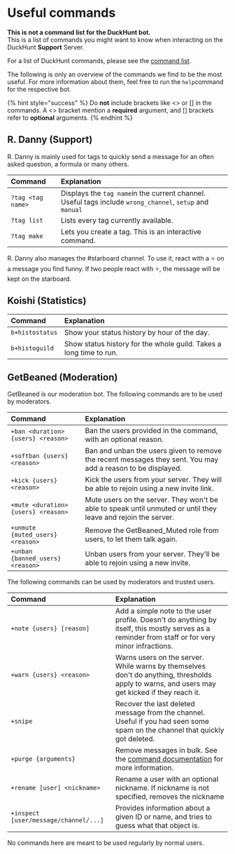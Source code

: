 # Useful commands

**This is not a command list for the DuckHunt bot.**  
This is a list of commands you might want to know when interacting on the DuckHunt **Support** Server.

For a list of DuckHunt commands, please see the [command list](https://duckhunt.me/commands).

The following is only an overview of the commands we find to be the most useful. For more information about them, feel free to run the `help`command for the respective bot.

{% hint style="success" %}
Do **not** include brackets like &lt;&gt; or \[\] in the commands. A &lt;&gt; bracket mention a **required** argument, and \[\] brackets refer to **optional** arguments.
{% endhint %}

## R. Danny \(Support\)

R. Danny is mainly used for tags to quickly send a message for an often asked question, a formula or many others.

| Command | Explanation |
| :--- | :--- |
| `?tag <tag name>` | Displays the `tag name`in the current channel. Useful tags include `wrong_channel`, `setup` and `manual`  |
| `?tag list` | Lists every tag currently available. |
| `?tag make` | Lets you create a tag. This is an interactive command. |

R. Danny also manages the \#starboard channel. To use it, react with a ⭐️ on a message you find funny. If two people react with ⭐️, the message will be kept on the starboard.

## **Koishi \(Statistics\)**

| Command | Explanation |
| :--- | :--- |
| `b+histostatus` | Show your status history by hour of the day. |
| `b+histoguild` | Show status history for the whole guild. Takes a long time to run. |

## GetBeaned \(Moderation\)

GetBeaned is our moderation bot. The following commands are to be used by moderators.

| Command | Explanation |
| :--- | :--- |
| `+ban <duration> {users} <reason>` | Ban the users provided in the command, with an optional reason. |
| `+softban {users} <reason>` | Ban and unban the users given to remove the recent messages they sent. You may add a reason to be displayed. |
| `+kick {users} <reason>` | Kick the users from your server. They will be able to rejoin using a new invite link. |
| `+mute <duration> {users} <reason>` | Mute users on the server. They won't be able to speak until unmuted or until they leave and rejoin the server. |
| `+unmute {muted_users} <reason>` | Remove the GetBeaned\_Muted role from users, to let them talk again. |
| `+unban {banned_users} <reason>` | Unban users from your server. They'll be able to rejoin using a new invite. |

The following commands can be used by moderators and trusted users.

| Command | Explanation |
| :--- | :--- |
| `+note {users} [reason]` | Add a simple note to the user profile. Doesn't do anything by itself, this mostly serves as a reminder from staff or for very minor infractions. |
| `+warn {users} <reason>` | Warns users on the server. While warns by themselves don't do anything, thresholds apply to warns, and users may get kicked if they reach it. |
| `+snipe` | Recover the last deleted message from the channel. Useful if you had seen some spam on the channel that quickly got deleted. |
| `+purge {arguments}` | Remove messages in bulk. See the [command documentation](https://docs.getbeaned.me/tutorials/using-the-purge-command-to-remove-messages) for more information. |
| `+rename [user] <nickname>` | Rename a user with an optional nickname. If nickname is not specified, removes the nickname |
| `+inspect [user/message/channel/...]` | Provides information about a given ID or name, and tries to guess what that object is. |

No commands here are meant to be used regularly by normal users.



